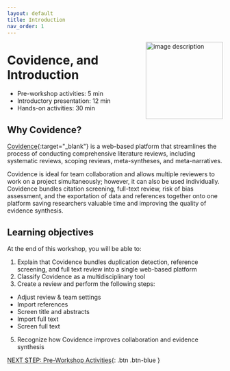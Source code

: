 ```yaml
---
layout: default
title: Introduction 
nav_order: 1
---
```

<img src="covidence.png" alt="image description" style="float:right;width:180px;"> 

# Covidence, and Introduction

- Pre-workshop activities: 5 min 
- Introductory presentation: 12 min
- Hands-on activities: 30 min

## Why Covidence? 

[Covidence](https://www.covidence.org/){:target="_blank"} is a web-based platform that streamlines the process of conducting comprehensive literature reviews, including systematic reviews, scoping reviews, meta-syntheses, and meta-narratives.

Covidence is ideal for team collaboration and allows multiple reviewers to work on a project simultaneously; however, it can also be used individually. Covidence bundles citation screening, full-text review, risk of bias assessment, and the exportation of data and references together onto one platform saving researchers valuable time and improving the quality of evidence synthesis. 

## Learning objectives

At the end of this workshop, you will be able to:

1. Explain that Covidence bundles duplication detection, reference screening, and full text review into a single web-based platform
2. Classify Covidence as a multidisciplinary tool
3. Create a review and perform the following steps:
- Adjust review & team settings
- Import references
- Screen title and abstracts
- Import full text
- Screen full text
5. Recognize how Covidence improves collaboration and evidence synthesis

[NEXT STEP: Pre-Workshop Activities](pre-workshop.html){: .btn .btn-blue }

